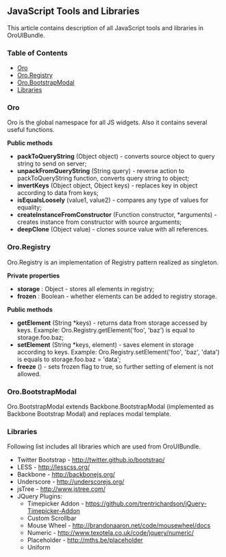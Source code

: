 JavaScript Tools and Libraries
----------------------------

This article contains description of all JavaScript tools and libraries in OroUIBundle.

### Table of Contents

* [Oro](#oro)
* [Oro.Registry](#ororegistry)
* [Oro.BootstrapModal](#orobootstrapmodal)
* [Libraries](#libraries)


### Oro

Oro is the global namespace for all JS widgets. Also it contains several useful functions.

**Public methods**

* **packToQueryString** (Object object) - converts source object to query string to send on server;
* **unpackFromQueryString** (String query) - reverse action to packToQueryString function, converts query string to object;
* **invertKeys** (Object object, Object keys) - replaces key in object according to data from keys;
* **isEqualsLoosely** (value1, value2) - compares any type of values for equality;
* **createInstanceFromConstructor** (Function constructor, *arguments) - creates instance from constructor
with source arguments;
* **deepClone** (Object value) - clones source value with all references.


### Oro.Registry

Oro.Registry is an implementation of Registry pattern realized as singleton.

**Private properties**

* **storage** : Object - stores all elements in registry;
* **frozen** : Boolean - whether elements can be added to registry storage.

**Public methods**

* **getElement** (String *keys) - returns data from storage accessed by keys.
Example: Oro.Registry.getElement('foo', 'baz') is equal to storage.foo.baz;
* **setElement** (String *keys, element) - saves element in storage according to keys.
Example: Oro.Registry.setElement('foo', 'baz', 'data') is equals to storage.foo.baz = 'data';
* **freeze** () - sets frozen flag to true, so further setting of element is not allowed.


### Oro.BootstrapModal

Oro.BootstrapModal extends Backbone.BootstrapModal (implemented as Backbone Bootstrap Modal) and replaces modal template.


### Libraries

Following list includes all libraries which are used from OroUIBundle.

* Twitter Bootstrap - http://twitter.github.io/bootstrap/
* LESS - http://lesscss.org/
* Backbone - http://backbonejs.org/
* Underscore - http://underscorejs.org/
* jsTree - http://www.jstree.com/
* JQuery Plugins:
    * Timepicker Addon - https://github.com/trentrichardson/jQuery-Timepicker-Addon
    * Custom Scrollbar
    * Mouse Wheel - http://brandonaaron.net/code/mousewheel/docs
    * Numeric - http://www.texotela.co.uk/code/jquery/numeric/
    * Placeholder - http://mths.be/placeholder
    * Uniform
